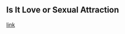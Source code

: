 ## Is It Love or Sexual Attraction

[link](https://www.psychologytoday.com/intl/blog/meet-catch-and-keep/202102/is-it-love-or-sexual-attraction)
